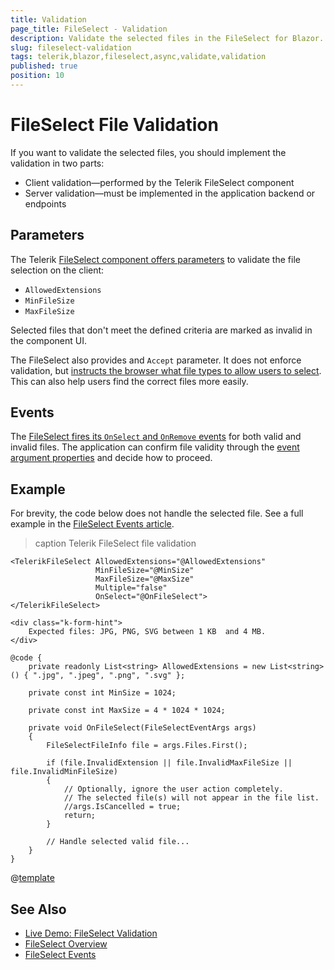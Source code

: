 ```yaml
---
title: Validation
page_title: FileSelect - Validation
description: Validate the selected files in the FileSelect for Blazor.
slug: fileselect-validation
tags: telerik,blazor,fileselect,async,validate,validation
published: true
position: 10
---
```


# FileSelect File Validation

If you want to validate the selected files, you should implement the validation in two parts:

* Client validation&mdash;performed by the Telerik FileSelect component
* Server validation&mdash;must be implemented in the application backend or endpoints

## Parameters

The Telerik [FileSelect component offers parameters](slug:Telerik.Blazor.Components.TelerikFileSelect) to validate the file selection on the client:

* `AllowedExtensions`
* `MinFileSize`
* `MaxFileSize`

Selected files that don't meet the defined criteria are marked as invalid in the component UI.

The FileSelect also provides and `Accept` parameter. It does not enforce validation, but [instructs the browser what file types to allow users to select](https://developer.mozilla.org/en-US/docs/Web/HTML/Attributes/accept). This can also help users find the correct files more easily.

## Events

The [FileSelect fires its `OnSelect` and `OnRemove` events](slug:fileselect-events) for both valid and invalid files. The application can confirm file validity through the [event argument properties](slug:fileselect-events#fileselectfileinfo) and decide how to proceed.

## Example

For brevity, the code below does not handle the selected file. See a full example in the [FileSelect Events article](slug:fileselect-events#example).

>caption Telerik FileSelect file validation

````RAZOR
<TelerikFileSelect AllowedExtensions="@AllowedExtensions"
                   MinFileSize="@MinSize"
                   MaxFileSize="@MaxSize"
                   Multiple="false"
                   OnSelect="@OnFileSelect">
</TelerikFileSelect>

<div class="k-form-hint">
    Expected files: JPG, PNG, SVG between 1 KB  and 4 MB.
</div>

@code {
    private readonly List<string> AllowedExtensions = new List<string>() { ".jpg", ".jpeg", ".png", ".svg" };

    private const int MinSize = 1024;

    private const int MaxSize = 4 * 1024 * 1024;

    private void OnFileSelect(FileSelectEventArgs args)
    {
        FileSelectFileInfo file = args.Files.First();

        if (file.InvalidExtension || file.InvalidMaxFileSize || file.InvalidMinFileSize)
        {
            // Optionally, ignore the user action completely.
            // The selected file(s) will not appear in the file list.
            //args.IsCancelled = true;
            return;
        }

        // Handle selected valid file...
    }
}
````

@[template](/_contentTemplates/upload/notes.md#server-security-note)


## See Also

* [Live Demo: FileSelect Validation](https://demos.telerik.com/blazor-ui/fileselect/validation)
* [FileSelect Overview](slug:fileselect-overview)
* [FileSelect Events](slug:fileselect-events)
